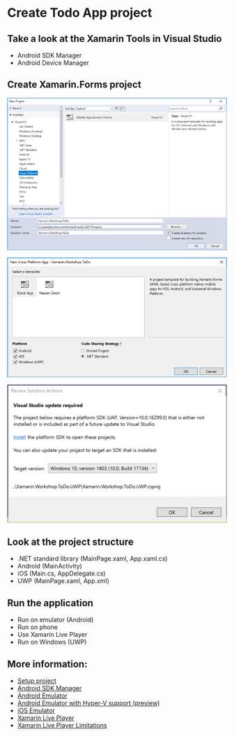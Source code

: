 # Create Todo App project

## Take a look at the Xamarin Tools in Visual Studio
- Android SDK Manager
- Android Device Manager

## Create Xamarin.Forms project
![](./images/2018-06-19-12-19-03.png)

![](./images/2018-06-19-12-24-46.png)

![](./images/2018-06-19-12-26-14.png)

## Look at the project structure
- .NET standard library (MainPage.xaml, App.xaml.cs)
- Android (MainActivity)
- iOS (Main.cs, AppDelegate.cs)
- UWP (MainPage.xaml, App.xml)

## Run the application
- Run on emulator (Android)
- Run on phone
- Use Xamarin Live Player
- Run on Windows (UWP)

## More information:
- [Setup project](https://docs.microsoft.com/en-us/xamarin/xamarin-forms/platform/windows/installation/)
- [Android SDK Manager](https://docs.microsoft.com/en-us/xamarin/android/get-started/installation/android-sdk?tabs=vswin)
- [Android Emulator](https://docs.microsoft.com/en-us/xamarin/android/get-started/installation/android-emulator/)
- [Android Emulator with Hyper-V support (preview)](https://blogs.msdn.microsoft.com/visualstudio/2018/05/08/hyper-v-android-emulator-support/)
- [iOS Emulator](https://docs.microsoft.com/en-us/xamarin/ios/get-started/installation/windows/introduction-to-xamarin-ios-for-visual-studio)
- [Xamarin Live Player](https://docs.microsoft.com/en-us/xamarin/tools/live-player/)
- [Xamarin Live Player Limitations](https://docs.microsoft.com/en-us/xamarin/tools/live-player/limitations?tabs=android)